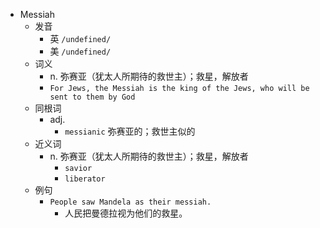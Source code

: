 - Messiah
  - 发音
    - 英 `/undefined/`
    - 美 `/undefined/`
  - 词义
    - n. 弥赛亚（犹太人所期待的救世主）；救星，解放者
    - `For Jews, the Messiah is the king of the Jews, who will be sent to them by God`
  - 同根词
    - adj.
      - `messianic` 弥赛亚的；救世主似的
  - 近义词
    - n. 弥赛亚（犹太人所期待的救世主）；救星，解放者
      - `savior`
      - `liberator`
  - 例句
    - `People saw Mandela as their messiah.`
      - 人民把曼德拉视为他们的救星。

